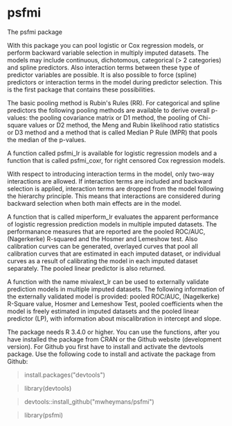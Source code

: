 # psfmi

The psfmi package 

With this package you can pool logistic or Cox regression models,
or perform backward variable selection in multiply imputed datasets. 
The models may include continuous, dichotomous, categorical (> 2 
categories) and spline predictors. Also interaction terms between these type of 
predictor variables are possible. It is also possible to force (spline)  
predictors or interaction terms in the model during predictor selection.
This is the first package that contains these possibilities. 

The basic pooling method is Rubin's Rules (RR). For categorical and 
spline predictors the following pooling methods are available to derive
overall p-values: the pooling covariance matrix or D1 method,
the pooling of Chi-square values or D2 method, the Meng and Rubin 
likelihood ratio statistics or D3 method and a method that is 
called Median P Rule (MPR) that pools the median of the p-values.

A function called psfmi_lr is available for logistic regression 
models and a function that is called psfmi_coxr, 
for right censored Cox regression models.

With respect to introducing interaction terms in the model, only 
two-way interactions are allowed. If interaction terms are included 
and backward selection is applied, interaction terms are dropped 
from the model following the hierarchy principle. This means
that interactions are considered during backward selection when both
main effects are in the model.

A function that is called miperform_lr evaluates the apparent performance 
of logistic regression prediction models in multiple imputed datasets. 
The performanance measures that are reported are the pooled ROC/AUC, 
(Nagerkerke) R-squared and the Hosmer and Lemeshow test. 
Also calibration curves can be generated, overlayed curves that pool 
all calibration curves that are estimated in each imputed dataset, 
or individual curves as a result of calibrating the model in each 
imputed dataset separately. The pooled linear predictor is also returned.

A function with the name mivalext_lr can be used to externally validate
prediction models in multiple imputed datasets. The following information 
of the externally validated model is provided: pooled ROC/AUC, (Nagelkerke) 
R-Square value, Hosmer and Lemeshow Test, pooled coefficients when the model 
is freely estimated in imputed datasets and the pooled linear predictor (LP), 
with information about miscalibration in intercept and slope. 

The package needs R 3.4.0 or higher. You can use the functions, 
after you have installed the package from CRAN or the Github website 
(development version). For Github you first have to install and activate 
the devtools package. Use the following code to install and activate 
the package from Github:

> install.packages("devtools")

> library(devtools)

> devtools::install_github("mwheymans/psfmi")

> library(psfmi)

